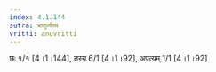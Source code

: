 ```yaml
---
index: 4.1.144
sutra: भ्रातुर्व्यच्च
vritti: anuvritti
---
```


छः  १/१ [4।1।144], तस्य 6/1 [4।1।92], अपत्यम् 1/1 [4।1।92]